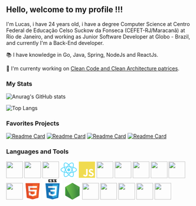 ## Hello, welcome to my profile !!! ##

I'm Lucas, i have 24 years old, i have a degree Computer Science at Centro Federal de Educação Celso Suckow da Fonseca (CEFET-RJ/Maracanã) at Rio de Janeiro, and working as Junior Software Developer at Globo - Brazil, 
and currently I'm a Back-End developer.

:books: I have knowledge in Go, Java, Spring, NodeJs and ReactJs.

:rocket: I'm currenty working on [Clean Code and Clean Architecture patrices](https://github.com/lucasfarolfi/clean-code-and-clean-arch-course-branasio).


### My Stats ###


![Anurag's GitHub stats](https://github-readme-stats.vercel.app/api?username=lucasfarolfi&show_icons=true&theme=react) 

![Top Langs](https://github-readme-stats.vercel.app/api/top-langs/?username=lucasfarolfi&layout=compact&hide=jupyter%20Notebook,CSS&theme=radical)


### Favorites Projects ###
[![Readme Card](https://github-readme-stats.vercel.app/api/pin/?username=lucasfarolfi&repo=clean-architecture-challenge-go&show_owner=true&theme=radical)](https://github.com/lucasfarolfi/clean-architecture-challenge-go)
[![Readme Card](https://github-readme-stats.vercel.app/api/pin/?username=dsm-cefet-rj&repo=trabalho2021-1-grupo-7-psw&show_owner=true&theme=radical)](https://github.com/dsm-cefet-rj/trabalho2021-1-grupo-7-psw)
[![Readme Card](https://github-readme-stats.vercel.app/api/pin/?username=WolfByte-CEFET-RJ&repo=Site_do_Ramo&show_owner=true&theme=radical)](https://github.com/WolfByte-CEFET-RJ/Site_do_Ramo)
[![Readme Card](https://github-readme-stats.vercel.app/api/pin/?username=lucasfarolfi&repo=gamenews&show_owner=true&theme=radical)](https://github.com/lucasfarolfi/gamenews)




### Languages and Tools ###

<div style="display: inline_block">
 <img src="https://cdn.jsdelivr.net/gh/devicons/devicon@latest/icons/go/go-original.svg" width='45'height='45'/>
 <img src="https://cdn.jsdelivr.net/gh/devicons/devicon@latest/icons/java/java-original-wordmark.svg"  width='45'height='45'/>
 <img src="https://cdn.jsdelivr.net/gh/devicons/devicon@latest/icons/python/python-original.svg"  width='45'height='45' />
 <img src=https://raw.githubusercontent.com/devicons/devicon/master/icons/react/react-original.svg width='45' height='45'>
 <img src=https://raw.githubusercontent.com/devicons/devicon/master/icons/javascript/javascript-plain.svg width='45' height='45'> 
 <img src="https://cdn.jsdelivr.net/gh/devicons/devicon@latest/icons/docker/docker-plain-wordmark.svg"  width='45' height='45'/>
 <img src="https://cdn.jsdelivr.net/gh/devicons/devicon@latest/icons/kubernetes/kubernetes-original.svg" width='45' height='45'/>
 <img src="https://cdn.jsdelivr.net/gh/devicons/devicon@latest/icons/googlecloud/googlecloud-original-wordmark.svg" width='45' height='45'/>  
  <img src=https://cdn.jsdelivr.net/gh/devicons/devicon/icons/mysql/mysql-original.svg width='45' height='45'>
 <img src=https://cdn.jsdelivr.net/gh/devicons/devicon/icons/mongodb/mongodb-original.svg width='45' height='45'>
 <img src="https://cdn.jsdelivr.net/gh/devicons/devicon@latest/icons/redis/redis-original.svg" width='45' height='45'/>
 <img src=https://raw.githubusercontent.com/devicons/devicon/master/icons/html5/html5-original.svg width='45'height='45'>
 <img src=https://raw.githubusercontent.com/devicons/devicon/master/icons/css3/css3-original-wordmark.svg width='55'height='55'>
 <img src=https://raw.githubusercontent.com/devicons/devicon/master/icons/nodejs/nodejs-original.svg width='45' height='45'>
  <img src=https://cdn.jsdelivr.net/gh/devicons/devicon/icons/vuejs/vuejs-original.svg width='45' height='45'>
  <img src=https://cdn.jsdelivr.net/gh/devicons/devicon/icons/xd/xd-plain.svg width='45' height='45'>
  <img src=https://cdn.jsdelivr.net/gh/devicons/devicon/icons/figma/figma-original.svg width='45' height='45'>
  <img src=https://cdn.jsdelivr.net/gh/devicons/devicon/icons/git/git-original.svg width='45' height='45'>
   <img src="https://cdn.jsdelivr.net/gh/devicons/devicon@latest/icons/linux/linux-original.svg" width='45' height='45'/>
</div>
